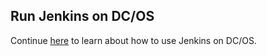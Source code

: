 ## Run Jenkins on DC/OS

Continue [here](http://dcos.io/docs/usage/tutorials/jenkins) to learn about how to use Jenkins on DC/OS.
